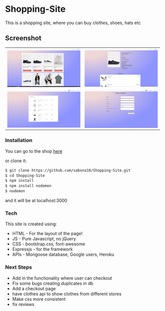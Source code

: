 # Shopping-Site
This is a shopping site, where you can buy clothes, shoes, hats etc

## Screenshot

| | |
|:-------------------------:|:-------------------------:|   
|<img src="pics/mainpage.PNG">  |  <img src="pics/productpage.PNG">|
<img src="pics/cartpage.PNG">| <img src="pics/addproduct.PNG">|



<!-- ![image](pics/Game.PNG) -->

### Installation
You can go to the shop [here](https://clothes-shoppin.herokuapp.com/products)

or clone it:
```sh
$ git clone https://github.com/sabona10/Shopping-Site.git
$ cd Shopping-Site
$ npm install
$ npm install nodemon
$ nodemon
```

and it will be at localhost:3000

### Tech

This site is created using:

* HTML - For the layout of the page!
* JS - Pure Javascript, no jQuery
* CSS - bootstrap.css, font-awesome
* Expressjs - for the framework
* APIs - Mongoose database, Google users, Heroku

### Next Steps

 - Add in the functionality where user can checkout
 - Fix some bugs creating duplicates in db
 - Add a checkout page
 - have clothes api to show clothes from different stores
 - Make css more consistent
 - fix reviews